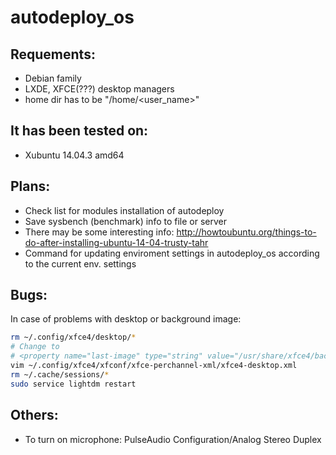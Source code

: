 # autodeploy_os

## Requements:
- Debian family
- LXDE, XFCE(???) desktop managers
- home dir has to be "/home/<user_name>"

## It has been tested on:
- Xubuntu 14.04.3 amd64

## Plans:
- Check list for modules installation of autodeploy
- Save sysbench (benchmark) info to file or server
- There may be some interesting info: http://howtoubuntu.org/things-to-do-after-installing-ubuntu-14-04-trusty-tahr
- Command for updating enviroment settings in autodeploy_os according to the current env. settings

## Bugs:
In case of problems with desktop or background image:

```sh
rm ~/.config/xfce4/desktop/*
# Change to
# <property name="last-image" type="string" value="/usr/share/xfce4/backdrops/solitude.jpg"/>
vim ~/.config/xfce4/xfconf/xfce-perchannel-xml/xfce4-desktop.xml
rm ~/.cache/sessions/*
sudo service lightdm restart
```

## Others:
- To turn on microphone: PulseAudio Configuration/Analog Stereo Duplex
